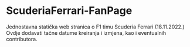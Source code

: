 # ScuderiaFerrari-FanPage
Jednostavna statička web stranica o F1 timu Scuderia Ferrari (18.11.2022.)
Ovdje dodavati tačne datume kreiranja i izmjena, kao i eventualnih contributora. 

